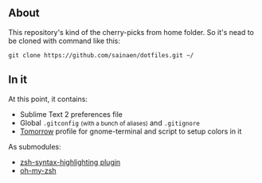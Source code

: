 ## About

This repository's kind of the cherry-picks from home folder. So it's nead to be cloned with command like this:

	git clone https://github.com/sainaen/dotfiles.git ~/

## In it
At this point, it contains:

* Sublime Text 2 preferences file
* Global `.gitconfig` <small>(with a bunch of aliases)</small> and `.gitignore`
* [Tomorrow](https://github.com/chriskempson/tomorrow-theme) profile for gnome-terminal and script to setup colors in it

As submodules:

* [zsh-syntax-highlighting plugin](https://github.com/zsh-users/zsh-syntax-highlighting)
* [oh-my-zsh](https://github.com/robbyrussell/oh-my-zsh)
